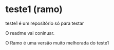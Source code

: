 teste1 (ramo)
======

teste1 é um repositório só para testar

O readme vai coninuar.

O Ramo é uma versão muito melhorada do teste1
